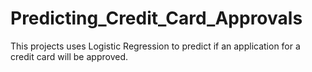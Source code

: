 # Predicting_Credit_Card_Approvals
This projects uses Logistic Regression to predict if an application for a credit card will be approved. 
